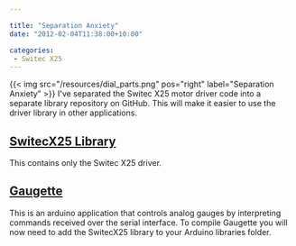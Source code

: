 ```yaml
---

title: "Separation Anxiety"
date: "2012-02-04T11:38:00+10:00"

categories:
 - Switec X25
---
```

{{< img src="/resources/dial_parts.png" pos="right" label="Separation Anxiety" >}}
I've separated the Switec X25 motor driver code into a separate
library repository on GitHub.  This will make it easier to use
the driver library in other applications.
<!--more-->

[SwitecX25 Library](https://github.com/clearwater/SwitecX25)
--------
This contains only the Switec X25 driver.

[Gaugette](https://github.com/clearwater/gaugette)
--------
This is an arduino application that controls analog
gauges by interpreting commands received over the serial interface.
To compile Gaugette you will now need to add the SwitecX25 library
to your Arduino libraries folder.
